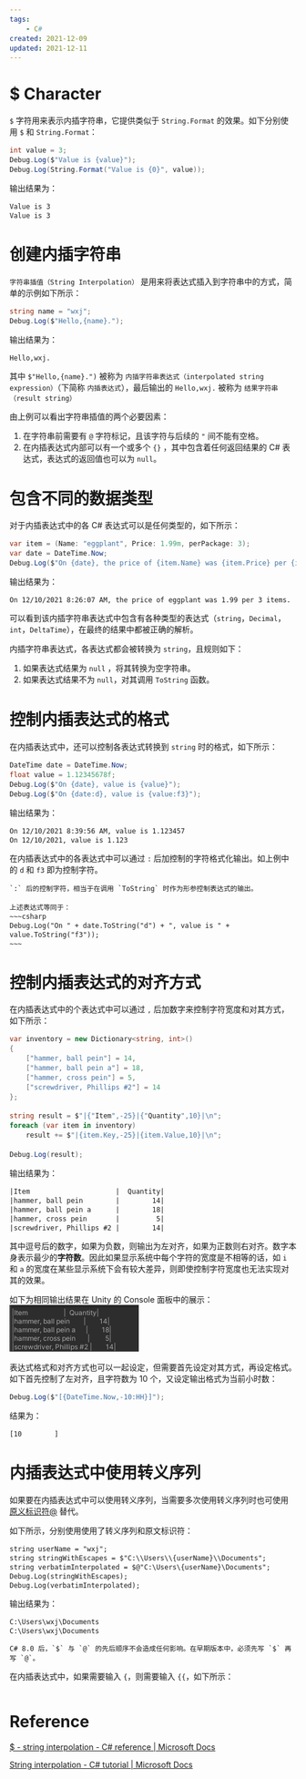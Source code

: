 ```yaml
---
tags:
    - C#
created: 2021-12-09
updated: 2021-12-11
---
```


# $ Character

`$` 字符用来表示内插字符串，它提供类似于 `String.Format` 的效果。如下分别使用 `$` 和 `String.Format`：
```csharp
int value = 3;
Debug.Log($"Value is {value}");
Debug.Log(String.Format("Value is {0}", value));
```

输出结果为：
```text
Value is 3
Value is 3
```

# 创建内插字符串

`字符串插值（String Interpolation）` 是用来将表达式插入到字符串中的方式，简单的示例如下所示：
```csharp
string name = "wxj";
Debug.Log($"Hello,{name}.");
```

输出结果为：
```text
Hello,wxj.
```

其中 `$"Hello,{name}.")` 被称为 `内插字符串表达式（interpolated string expression）`（下简称 `内插表达式`），最后输出的 `Hello,wxj.` 被称为 `结果字符串（result string）`

由上例可以看出字符串插值的两个必要因素：
1. 在字符串前需要有 `@` 字符标记，且该字符与后续的 `"` 间不能有空格。
2. 在内插表达式内部可以有一个或多个 `{}` ，其中包含着任何返回结果的 C# 表达式，表达式的返回值也可以为 `null`。

# 包含不同的数据类型

对于内插表达式中的各 C# 表达式可以是任何类型的，如下所示：
```csharp
var item = (Name: "eggplant", Price: 1.99m, perPackage: 3);
var date = DateTime.Now;
Debug.Log($"On {date}, the price of {item.Name} was {item.Price} per {item.perPackage} items.");
```

输出结果为：
```text
On 12/10/2021 8:26:07 AM, the price of eggplant was 1.99 per 3 items.
```

可以看到该内插字符串表达式中包含有各种类型的表达式（`string`，`Decimal`，`int`，`DeltaTime`），在最终的结果中都被正确的解析。

内插字符串表达式，各表达式都会被转换为 `string`，且规则如下：
1. 如果表达式结果为 `null` ，将其转换为空字符串。
2. 如果表达式结果不为 `null`，对其调用 `ToString` 函数。

# 控制内插表达式的格式

在内插表达式中，还可以控制各表达式转换到 `string` 时的格式，如下所示：
```csharp
DateTime date = DateTime.Now;
float value = 1.12345678f;
Debug.Log($"On {date}, value is {value}");
Debug.Log($"On {date:d}, value is {value:f3}");
```

输出结果为：
```text
On 12/10/2021 8:39:56 AM, value is 1.123457
On 12/10/2021, value is 1.123
```

在内插表达式中的各表达式中可以通过 `:` 后加控制的字符格式化输出。如上例中的  `d` 和 `f3` 即为控制字符。

```ad-note
`:` 后的控制字符，相当于在调用 `ToString` 时作为形参控制表达式的输出。

上述表达式等同于：
~~~csharp
Debug.Log("On " + date.ToString("d") + ", value is " + value.ToString("f3"));
~~~
```

# 控制内插表达式的对齐方式

在内插表达式中的个表达式中可以通过 `,` 后加数字来控制字符宽度和对其方式，如下所示：
```csharp
var inventory = new Dictionary<string, int>()
{
    ["hammer, ball pein"] = 14,
    ["hammer, ball pein a"] = 18,
    ["hammer, cross pein"] = 5,
    ["screwdriver, Phillips #2"] = 14
};

string result = $"|{"Item",-25}|{"Quantity",10}|\n";
foreach (var item in inventory)
    result += $"|{item.Key,-25}|{item.Value,10}|\n";

Debug.Log(result);
```

输出结果为：
```text
|Item                     |  Quantity|
|hammer, ball pein        |        14|
|hammer, ball pein a      |        18|
|hammer, cross pein       |         5|
|screwdriver, Phillips #2 |        14|
```

其中逗号后的数字，如果为负数，则输出为左对齐，如果为正数则右对齐。数字本身表示最少的**字符数**。因此如果显示系统中每个字符的宽度是不相等的话，如 `i` 和 `a` 的宽度在某些显示系统下会有较大差异，则即使控制字符宽度也无法实现对其的效果。

如下为相同输出结果在 Unity 的 Console 面板中的展示：
![|300](assets/CSharp-String%20Interpolation/image-20211210201354094.png)

表达式格式和对齐方式也可以一起设定，但需要首先设定对其方式，再设定格式。如下首先控制了左对齐，且字符数为 10 个，又设定输出格式为当前小时数：
```csharp
Debug.Log($"[{DateTime.Now,-10:HH}]");
```

结果为：
```text
[10        ]
```

#  内插表达式中使用转义序列

如果要在内插表达式中可以使用转义序列，当需要多次使用转义序列时也可使用 [原义标识符@](CSharp-@%20Verbatim%20Identifier.md) 替代。

如下所示，分别使用使用了转义序列和原文标识符：
```cshap
string userName = "wxj";
string stringWithEscapes = $"C:\\Users\\{userName}\\Documents";
string verbatimInterpolated = $@"C:\Users\{userName}\Documents";
Debug.Log(stringWithEscapes);
Debug.Log(verbatimInterpolated);
```

输出结果为：
```text
C:\Users\wxj\Documents
C:\Users\wxj\Documents
```

```ad-tip
C# 8.0 后，`$` 与 `@` 的先后顺序不会造成任何影响。在早期版本中，必须先写 `$` 再写 `@`。
```

在内插表达式中，如果需要输入 `{`，则需要输入 `{{`，如下所示：
```csharp
```


# Reference
[$ - string interpolation - C# reference | Microsoft Docs](https://docs.microsoft.com/en-us/dotnet/csharp/language-reference/tokens/interpolated)

[String interpolation - C# tutorial | Microsoft Docs](https://docs.microsoft.com/en-us/dotnet/csharp/tutorials/exploration/interpolated-strings-local)